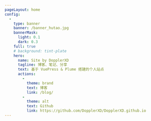 ```yaml
---
pageLayout: home
config:
  -
    type: banner
    banner: /banner_hutao.jpg
    bannerMask:
      light: 0.1
      dark: 0.3
    full: true
    # background: tint-plate
    hero:
      name: Site by DopplerXD
      tagline: 博客、笔记、分享
      text: 基于 VuePress & Plume 搭建的个人站点
      actions:
        -
          theme: brand
          text: 博客
          link: /blog/
        -
          theme: alt
          text: Github
          link: https://github.com/DopplerXD/DopplerXD.github.io
---
```

